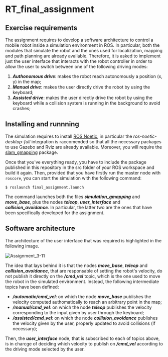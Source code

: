 # RT_final_assignment


## Exercise requirements
The assignment requires to develop a software architecture to control a mobile robot inside a simulation environment in ROS. In particular, both the modules that simulate the robot and the ones used for localization, mapping and path planning are already available. Therefore, it is asked to implement just the user interface that interacts with the robot controller in order to allow the user to switch between one of the following driving modes:
 1) **_Authonomous drive_**: makes the robot reach autonomously a position (x, y) in the map;
 2) **_Manual drive_**: makes the user directly drive the robot by using the keyboard;
 3) **_Assisted drive_**: makes the user directly drive the robot by using the keyboard while a collision system is running in the background to avoid crashes;


## Installing and runnning
The simulation requires to install [ROS Noetic](http://wiki.ros.org/noetic/Installation), in particular the _ros-noetic-desktop-full_ integration is raccomended so that all the necessary packages to use Gazebo and Rviz are already available. Moreover, you will require the [slam_gmapping](https://github.com/CarmineD8/slam_gmapping) package.

Once that you've everything ready, you have to include the package published in this repository in the src folder of your ROS workspace and build it again. 
Then, provided that you have firstly run the master node with `roscore`, you can start the simulation with the following command:

``
$ roslaunch final_assignment.launch
``

The command launches both the files **_simulation_gmapping_** and **_move_base_**, plus the nodes **_teleop_**, **_user_interface_** and **_collision_avoidance_**. In particular, the latter two are the ones that have been specifically developed for the assignment.


## Software architecture
The architecture of the user interface that was required is highlighted in the following image.

![Assignment_3-11](https://user-images.githubusercontent.com/91455159/149918889-30514938-7aa4-4f80-b46e-69c1e1144db9.jpg)

The idea that lays behind it is that the nodes **_move_base_**, **_teleop_** and **_collision_avoidance_**, that are responsable of setting the robot's velocity, do not publish it directly on the **_/cmd_vel_** topic, which is the one used to move the robot in the simulated environment. Instead, the following intermediate topics have been defined:
 - **_/automatic/cmd_vel_**: on which the node **_move_base_** publishes the velocity computed authomatically to reach an arbitrary point in the map;
 - **_/manual/cmd_vel_**: on which the node **_teleop_** publishes the velocity corresponding to the input given by user through the keyboard;
 - **_/assisted/cmd_vel_**: on which the node **_collision_avoidance_** publishes the velocity given by the user, properly updated to avoid collisions (if necessary);

Then, the **_user_interface_** node, that is subscribed to each of topics above, is in charcge of deciding which velocity to publish on **_/cmd_vel_** according to the driving mode selected by the user.


